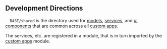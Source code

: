 ## Development Directions ##

`__BASE/shared` is the directory used for 
[models](./models/), 
[services](./services/), and 
[ui components](./ui/) 
that are common across all [custom apps](../apps/). 

The services, etc. are registered in a module, 
that is in turn imported by the [custom apps](../apps/) module.



